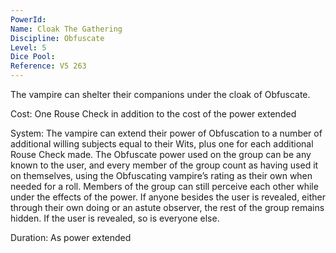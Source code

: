 ```yaml
---
PowerId: 
Name: Cloak The Gathering
Discipline: Obfuscate
Level: 5
Dice Pool: 
Reference: V5 263
---
```

The vampire can shelter their companions under the cloak of Obfuscate.   

Cost: One Rouse Check in addition to the cost of the power extended   

System: The vampire can extend their power of Obfuscation to a number of additional willing subjects equal to their Wits, plus one for each additional Rouse Check made. The Obfuscate power used on the group can be any known to the user, and every member of the group count as having used it on themselves, using the Obfuscating vampire’s rating as their own when needed for a roll. Members of the group can still perceive each other while under the effects of the power. If anyone besides the user is revealed, either through their own doing or an astute observer, the rest of the group remains hidden. If the user is revealed, so is everyone else.   

Duration: As power extended